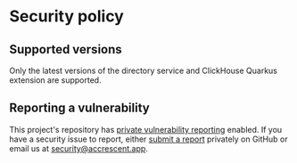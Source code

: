 <!--
Copyright 2025 Logan Magee

SPDX-License-Identifier: AGPL-3.0-only
-->

# Security policy

## Supported versions

Only the latest versions of the directory service and ClickHouse Quarkus extension are supported.

## Reporting a vulnerability

This project's repository has [private vulnerability reporting] enabled. If you have a security
issue to report, either [submit a report] privately on GitHub or email us at
<security@accrescent.app>.

[private vulnerability reporting]: https://github.blog/security/supply-chain-security/private-vulnerability-reporting-now-generally-available/
[submit a report]: https://docs.github.com/en/code-security/security-advisories/guidance-on-reporting-and-writing-information-about-vulnerabilities/privately-reporting-a-security-vulnerability#privately-reporting-a-security-vulnerability
